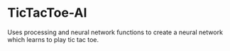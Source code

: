 # TicTacToe-AI
Uses processing and neural network functions to create a neural network which learns to play tic tac toe.

